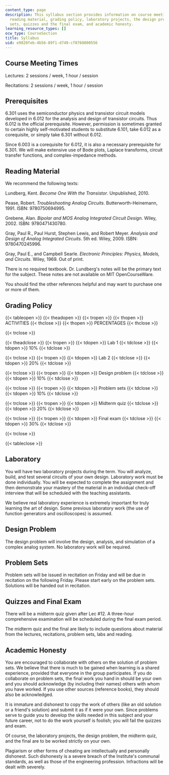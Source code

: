 ```yaml
---
content_type: page
description: This syllabus section provides information on course meeting times, prerequisites,
  reading material, grading policy, laboratory projects, the design problem, problem
  sets, quizzes and the final exam, and academic honesty.
learning_resource_types: []
ocw_type: CourseSection
title: Syllabus
uid: e9820feb-4b56-89f1-d749-cf8768000556
---
```


Course Meeting Times
--------------------

Lectures: 2 sessions / week, 1 hour / session

Recitations: 2 sessions / week, 1 hour / session

Prerequisites
-------------

6.301 uses the semiconductor physics and transistor circuit models developed in 6.012 for the analysis and design of transistor circuits. Thus 6.012 is the official prerequisite. However, permission is sometimes granted to certain highly self-motivated students to substitute 6.101, take 6.012 as a corequisite, or simply take 6.301 without 6.012.

Since 6.003 is a corequisite for 6.012, it is also a necessary prerequisite for 6.301. We will make extensive use of Bode plots, Laplace transforms, circuit transfer functions, and complex-impedance methods.

Reading Material
----------------

We recommend the following texts:

Lundberg, Kent. _Become One With the Transistor_. Unpublished, 2010.

Pease, Robert. _Troubleshooting Analog Circuits_. Butterworth-Heinemann, 1991. ISBN: 9780750694995.

Grebene, Alan. _Bipolar and MOS Analog Integrated Circuit Design_. Wiley, 2002. ISBN: 9780471430780.

Gray, Paul R., Paul Hurst, Stephen Lewis, and Robert Meyer. _Analysis and Design of Analog Integrated Circuits_. 5th ed. Wiley, 2009. ISBN: 9780470245996.

Gray, Paul E., and Campbell Searle. _Electronic Principles: Physics, Models, and Circuits_. Wiley, 1969. Out of print.

There is no required textbook. Dr. Lundberg's notes will be the primary text for the subject. These notes are not available on MIT OpenCourseWare.

You should find the other references helpful and may want to purchase one or more of them.

Grading Policy
--------------

{{< tableopen >}}
{{< theadopen >}}
{{< tropen >}}
{{< thopen >}}
ACTIVITIES
{{< thclose >}}
{{< thopen >}}
PERCENTAGES
{{< thclose >}}

{{< trclose >}}

{{< theadclose >}}
{{< tropen >}}
{{< tdopen >}}
Lab 1
{{< tdclose >}}
{{< tdopen >}}
10%
{{< tdclose >}}

{{< trclose >}}
{{< tropen >}}
{{< tdopen >}}
Lab 2
{{< tdclose >}}
{{< tdopen >}}
20%
{{< tdclose >}}

{{< trclose >}}
{{< tropen >}}
{{< tdopen >}}
Design problem
{{< tdclose >}}
{{< tdopen >}}
10%
{{< tdclose >}}

{{< trclose >}}
{{< tropen >}}
{{< tdopen >}}
Problem sets
{{< tdclose >}}
{{< tdopen >}}
10%
{{< tdclose >}}

{{< trclose >}}
{{< tropen >}}
{{< tdopen >}}
Midterm quiz
{{< tdclose >}}
{{< tdopen >}}
20%
{{< tdclose >}}

{{< trclose >}}
{{< tropen >}}
{{< tdopen >}}
Final exam
{{< tdclose >}}
{{< tdopen >}}
30%
{{< tdclose >}}

{{< trclose >}}

{{< tableclose >}}

Laboratory
----------

You will have two laboratory projects during the term. You will analyze, build, and test several circuits of your own design. Laboratory work must be done individually. You will be expected to complete the assignment and then demonstrate your mastery of the material in an individual check-off interview that will be scheduled with the teaching assistants.

We believe real laboratory experience is extremely important for truly learning the art of design. Some previous laboratory work (the use of function generators and oscilloscopes) is assumed.

Design Problem
--------------

The design problem will involve the design, analysis, and simulation of a complex analog system. No laboratory work will be required.

Problem Sets
------------

Problem sets will be issued in recitation on Friday and will be due in recitation on the following Friday. Please start early on the problem sets. Solutions will be handed out in recitation.

Quizzes and Final Exam
----------------------

There will be a midterm quiz given after Lec #12. A three-hour comprehensive examination will be scheduled during the final exam period.

The midterm quiz and the final are likely to include questions about material from the lectures, recitations, problem sets, labs and reading.

Academic Honesty
----------------

You are encouraged to collaborate with others on the solution of problem sets. We believe that there is much to be gained when learning is a shared experience, provided that everyone in the group participates. If you do collaborate on problem sets, the final work you hand in should be your own and you should acknowledge (by including their names) others with whom you have worked. If you use other sources (reference books), they should also be acknowledged.

It is immature and dishonest to copy the work of others (like an old solution or a friend's solution) and submit it as if it were your own. Since problems serve to guide you to develop the skills needed in this subject and your future career, not to do the work yourself is foolish; you will fail the quizzes and exam.

Of course, the laboratory projects, the design problem, the midterm quiz, and the final are to be worked strictly on your own.

Plagiarism or other forms of cheating are intellectually and personally dishonest. Such dishonesty is a severe breach of the Institute's communal standards, as well as those of the engineering profession. Infractions will be dealt with severely.
